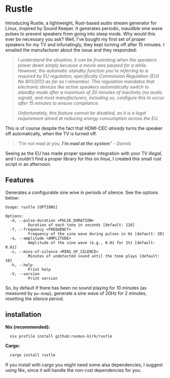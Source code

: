# Rustle

Introducing Rustle, a lightweight, Rust-based audio stream generator for
Linux, inspired by Sound Keeper. It generates periodic, inaudible sine wave
pulses to prevent speakers from going into sleep mode. Why would this ever
be necessary you ask? Well, I've bought my first set of proper speakers for
my TV and infuriatingly, they kept turning off after 15 minutes. I emailed
the manufacturer about the issue and they responded:

> _I understand the situation, it can be frustrating when the speakers power
> down simply because a movie was paused for a while. However, the automatic
> standby function you're referring to is required by EU regulation, specifically
> Commission Regulation (EU) No 801/2013 as far as I remember. This regulation
> mandates that electronic devices like active speakers automatically switch to
> standby mode after a maximum of 20 minutes of inactivity (no audio signal),
> and most manufacturers, including us, configure this to occur after 15
> minutes to ensure compliance._
> 
> _Unfortunately, this feature cannot be disabled, as it is a legal requirement
> aimed at reducing energy consumption across the EU._

This is of course despite the fact that HDMI-CEC _already_ turns the speaker
off automatically, when the TV is turned off.

> _"I'm not mad at you, **I'm mad at the system**" - Dennis_

Seeing as the EU has made proper speaker integration with your TV _illegal_,
and I couldn't find a proper library for this on linux, I created this small
rust script in an afternoon.

## Features

Generates a configurable sine wive in periods of silence. See the options below:

```
Usage: rustle [OPTIONS]

Options:
  -d, --pulse-duration <PULSE_DURATION>
          Duration of each tone in seconds [default: 120]
  -f, --frequency <FREQUENCY>
          Frequency of the sine wave during pulses in Hz [default: 20]
  -a, --amplitude <AMPLITUDE>
          Amplitude of the sine wave (e.g., 0.01 for 1%) [default: 0.01]
  -s, --mins-of-silence <MINS_OF_SILENCE>
          Minutes of undetected sound until the tone plays [default: 10]
  -h, --help
          Print help
  -V, --version
          Print version
```

So, by default if there has been no sound playing for 10 minutes (as measured
by `pw-dump`), generate a sine wave of 20Hz for 2 minutes, resetting the silence
period.

## installation

**Nix (recommended):**

```bash
  nix profile install github:rasmus-kirk/rustle
```

**Cargo:**

```bash
  cargo install rustle
```

If you install with cargo you might need some alsa dependencies, I suggest
using Nix, since it will handle the non-rust dependencies for you.
